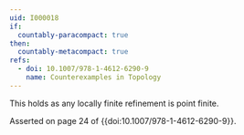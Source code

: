 ```yaml
---
uid: I000018
if:
  countably-paracompact: true
then:
  countably-metacompact: true
refs:
  - doi: 10.1007/978-1-4612-6290-9
    name: Counterexamples in Topology
---
```

This holds as any locally finite refinement is point finite.

Asserted on page 24 of {{doi:10.1007/978-1-4612-6290-9}}.
